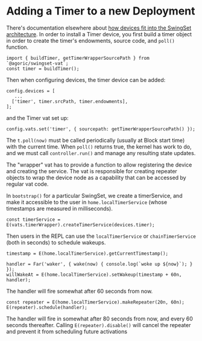 # Adding a Timer to a new Deployment

There's documentation elsewhere about [how devices fit into the SwingSet
architecture](devices.md). In order to install a Timer device, you first build
a timer object in order to create the timer's endowments, source code, and 
`poll()` function.

```
import { buildTimer, getTimerWrapperSourcePath } from `@agoric/swingset-vat`;
const timer = buildTimer();
```

Then when configuring devices, the timer device can be added:

```
config.devices = [
   ...
  ['timer', timer.srcPath, timer.endowments],
];
```
    
and the Timer vat set up: 
```
config.vats.set('timer', { sourcepath: getTimerWrapperSourcePath() });
```

The `t.poll(now)` must be called periodically (usually at Block start time)
with the current time. When `poll()` returns true, the kernel has work to do, 
and we must call `controller.run()` and manage any resulting state updates.

The "wrapper" vat has to provide a function to allow registering the device
and creating the service. The vat is responsible for creating repeater objects
to wrap the device node as a capability that can be accessed by regular vat
code.

In `bootstrap()` for a particular SwingSet, we create a timerService, and make
it accessible to the user in `home.localTimerService` (whose timestamps are
measured in milliseconds).

```
const timerService = E(vats.timerWrapper).createTimerService(devices.timer);
```

Then users in the REPL can use the `localTimerService` or `chainTimerService`
(both in seconds) to schedule wakeups.

```
timestamp = E(home.localTimerService).getCurrentTimestamp();

handler = Far('waker', { wake(now) { console.log(`woke up ${now}`); } });
willWakeAt = E(home.localTimerService).setWakeup(timestamp + 60n, handler);
```

The handler will fire somewhat after 60 seconds from now.

```
const repeater = E(home.localTimerService).makeRepeater(20n, 60n);
E(repeater).schedule(handler);
```

The handler will fire in somewhat after 80 seconds from now, and every 60
seconds thereafter. Calling `E(repeater).disable()` will cancel the repeater and
prevent it from scheduling future activations
